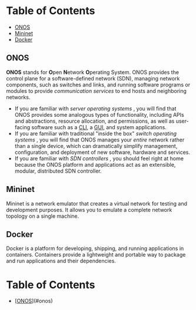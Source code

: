 # Table of Contents

- [ONOS](#onos)
- [Mininet](#mininet)
- [Docker](#docker) 

## ONOS

**ONOS** stands for **O**pen **N**etwork **O**perating System. ONOS provides the control plane for a software-defined network (SDN), managing network components, such as switches and links, and running software programs or modules to provide *communication services* to end hosts and neighboring networks.

* If you are familiar with  *server operating systems* , you will find that ONOS provides some analogous types of functionality, including APIs and abstractions, resource allocation, and permissions, as well as user-facing software such as a [CLI](https://wiki.onosproject.org/display/ONOS/The+ONOS+CLI), a [GUI](https://wiki.onosproject.org/display/ONOS/The+ONOS+Web+GUI), and system applications.
* If you are familiar with traditional "inside the box"  *switch operating systems* , you will find that ONOS manages your *entire* network rather than a single device, which can dramatically simplify management, configuration, and deployment of new software, hardware and services.
* If you are familiar with  *SDN controllers* , you should feel right at home because the ONOS platform and applications act as an extensible, modular, distributed SDN controller.

## Mininet

Mininet is a network emulator that creates a virtual network for testing and development purposes. It allows you to emulate a complete network topology on a single machine.

## Docker

Docker is a platform for developing, shipping, and running applications in containers. Containers provide a lightweight and portable way to package and run applications and their dependencies.

# Table of Contents

- [[ONOS]()](#onos)
